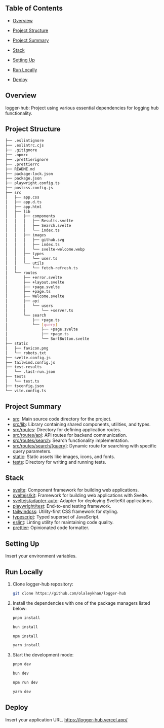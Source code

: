 <div data-type="custom-tableContents">
<h2>Table of Contents</h2><ul><li><p><a href="#overview">Overview</a></p></li><li><p><a href="#project-structure">Project Structure</a></p></li><li><p><a href="#project-summary">Project Summary</a></p></li><li><p><a href="#stack">Stack</a></p></li><li><p><a href="#setting-up">Setting Up</a></p></li><li><p><a href="#run-locally">Run Locally</a></p></li><li><p><a href="#deploy">Deploy</a></p></li></ul><div></div>
</div>

## Overview

logger-hub: Project using various essential dependencies for logging hub functionality.

## Project Structure

```bash
├── .eslintignore
├── .eslintrc.cjs
├── .gitignore
├── .npmrc
├── .prettierignore
├── .prettierrc
├── README.md
├── package-lock.json
├── package.json
├── playwright.config.ts
├── postcss.config.js
├── src
│   ├── app.css
│   ├── app.d.ts
│   ├── app.html
│   ├── lib
│   │   ├── components
│   │   │   ├── Results.svelte
│   │   │   ├── Search.svelte
│   │   │   └── index.ts
│   │   ├── images
│   │   │   ├── github.svg
│   │   │   ├── index.ts
│   │   │   └── svelte-welcome.webp
│   │   ├── types
│   │   │   └── user.ts
│   │   └── utils
│   │       └── fetch-refresh.ts
│   └── routes
│       ├── +error.svelte
│       ├── +layout.svelte
│       ├── +page.svelte
│       ├── +page.ts
│       ├── Welcome.svelte
│       ├── api
│       │   └── users
│       │       └── +server.ts
│       └── search
│           ├── +page.ts
│           └── [query]
│               ├── +page.svelte
│               ├── +page.ts
│               └── SortButton.svelte
├── static
│   ├── favicon.png
│   └── robots.txt
├── svelte.config.js
├── tailwind.config.js
├── test-results
│   └── .last-run.json
├── tests
│   └── test.ts
├── tsconfig.json
└── vite.config.ts
```

## Project Summary

- [src](src): Main source code directory for the project.
- [src/lib](src/lib): Library containing shared components, utilities, and types.
- [src/routes](src/routes): Directory for defining application routes.
- [src/routes/api](src/routes/api): API routes for backend communication.
- [src/routes/search](src/routes/search): Search functionality implementation.
- [src/routes/search/\[query\]](src/routes/search/[query]): Dynamic route for searching with specific query parameters.
- [static](static): Static assets like images, icons, and fonts.
- [tests](tests): Directory for writing and running tests.

## Stack

- [svelte](https://github.com/sveltejs/svelte): Component framework for building web applications.
- [sveltejs/kit](https://github.com/sveltejs/kit): Framework for building web applications with Svelte.
- [sveltejs/adapter-auto](https://github.com/sveltejs/adapter-auto): Adapter for deploying SvelteKit applications.
- [playwright/test](https://github.com/microsoft/playwright): End-to-end testing framework.
- [tailwindcss](https://github.com/tailwindlabs/tailwindcss): Utility-first CSS framework for styling.
- [typescript](https://github.com/microsoft/TypeScript): Typed superset of JavaScript.
- [eslint](https://github.com/eslint/eslint): Linting utility for maintaining code quality.
- [prettier](https://github.com/prettier/prettier): Opinionated code formatter.

## Setting Up

Insert your environment variables.

## Run Locally

1. Clone logger-hub repository:

   ```bash
   git clone https://github.com/olaleykhan/logger-hub
   ```
2. Install the dependencies with one of the package managers listed below:

   ```bash
   pnpm install
   
   bun install
   
   npm install
   
   yarn install
   ```
3. Start the development mode:

   ```bash
   pnpm dev
   
   bun dev
   
   npm run dev
   
   yarn dev
   ```

## Deploy

Insert your application URL.
https://logger-hub.vercel.app/